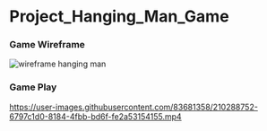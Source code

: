 # Project_Hanging_Man_Game

### Game Wireframe
![wireframe hanging man](https://user-images.githubusercontent.com/83681358/209033163-eef70573-4be3-4a8f-9603-b29af2233202.png)

### Game Play

https://user-images.githubusercontent.com/83681358/210288752-6797c1d0-8184-4fbb-bd6f-fe2a53154155.mp4

